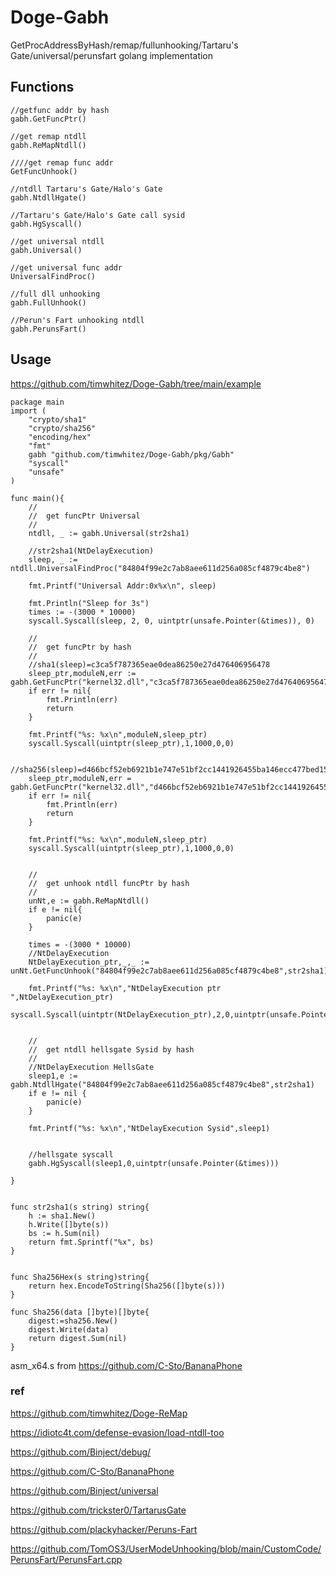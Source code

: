 # Doge-Gabh
GetProcAddressByHash/remap/fullunhooking/Tartaru's Gate/universal/perunsfart golang implementation

## Functions
```
//getfunc addr by hash
gabh.GetFuncPtr()

//get remap ntdll
gabh.ReMapNtdll()

////get remap func addr
GetFuncUnhook()

//ntdll Tartaru's Gate/Halo's Gate
gabh.NtdllHgate()

//Tartaru's Gate/Halo's Gate call sysid
gabh.HgSyscall()

//get universal ntdll
gabh.Universal()

//get universal func addr
UniversalFindProc()

//full dll unhooking
gabh.FullUnhook()

//Perun's Fart unhooking ntdll
gabh.PerunsFart()

```

## Usage
https://github.com/timwhitez/Doge-Gabh/tree/main/example

```
package main
import (
	"crypto/sha1"
	"crypto/sha256"
	"encoding/hex"
	"fmt"
	gabh "github.com/timwhitez/Doge-Gabh/pkg/Gabh"
	"syscall"
	"unsafe"
)

func main(){
	//
	//	get funcPtr Universal
	//
	ntdll, _ := gabh.Universal(str2sha1)

	//str2sha1(NtDelayExecution)
	sleep, _ := ntdll.UniversalFindProc("84804f99e2c7ab8aee611d256a085cf4879c4be8")

	fmt.Printf("Universal Addr:0x%x\n", sleep)

	fmt.Println("Sleep for 3s")
	times := -(3000 * 10000)
	syscall.Syscall(sleep, 2, 0, uintptr(unsafe.Pointer(&times)), 0)

	//
	//	get funcPtr by hash
	//
	//sha1(sleep)=c3ca5f787365eae0dea86250e27d476406956478
	sleep_ptr,moduleN,err := gabh.GetFuncPtr("kernel32.dll","c3ca5f787365eae0dea86250e27d476406956478",str2sha1)
	if err != nil{
		fmt.Println(err)
		return
	}

	fmt.Printf("%s: %x\n",moduleN,sleep_ptr)
	syscall.Syscall(uintptr(sleep_ptr),1,1000,0,0)

	//sha256(sleep)=d466bcf52eb6921b1e747e51bf2cc1441926455ba146ecc477bed1574e44f9c0
	sleep_ptr,moduleN,err = gabh.GetFuncPtr("kernel32.dll","d466bcf52eb6921b1e747e51bf2cc1441926455ba146ecc477bed1574e44f9c0",Sha256Hex)
	if err != nil{
		fmt.Println(err)
		return
	}

	fmt.Printf("%s: %x\n",moduleN,sleep_ptr)
	syscall.Syscall(uintptr(sleep_ptr),1,1000,0,0)


	//
	//	get unhook ntdll funcPtr by hash
	//
	unNt,e := gabh.ReMapNtdll()
	if e != nil{
		panic(e)
	}
	
	times = -(3000 * 10000)
	//NtDelayExecution
	NtDelayExecution_ptr,_,_ := unNt.GetFuncUnhook("84804f99e2c7ab8aee611d256a085cf4879c4be8",str2sha1)

	fmt.Printf("%s: %x\n","NtDelayExecution ptr ",NtDelayExecution_ptr)
	syscall.Syscall(uintptr(NtDelayExecution_ptr),2,0,uintptr(unsafe.Pointer(&times)),0)


	//
	//	get ntdll hellsgate Sysid by hash
	//
	//NtDelayExecution HellsGate
	sleep1,e := gabh.NtdllHgate("84804f99e2c7ab8aee611d256a085cf4879c4be8",str2sha1)
	if e != nil {
		panic(e)
	}

	fmt.Printf("%s: %x\n","NtDelayExecution Sysid",sleep1)


	//hellsgate syscall
	gabh.HgSyscall(sleep1,0,uintptr(unsafe.Pointer(&times)))

}


func str2sha1(s string) string{
	h := sha1.New()
	h.Write([]byte(s))
	bs := h.Sum(nil)
	return fmt.Sprintf("%x", bs)
}


func Sha256Hex(s string)string{
	return hex.EncodeToString(Sha256([]byte(s)))
}

func Sha256(data []byte)[]byte{
	digest:=sha256.New()
	digest.Write(data)
	return digest.Sum(nil)
}

```

asm_x64.s from https://github.com/C-Sto/BananaPhone


### ref
https://github.com/timwhitez/Doge-ReMap

https://idiotc4t.com/defense-evasion/load-ntdll-too

https://github.com/Binject/debug/

https://github.com/C-Sto/BananaPhone

https://github.com/Binject/universal

https://github.com/trickster0/TartarusGate

https://github.com/plackyhacker/Peruns-Fart

https://github.com/TomOS3/UserModeUnhooking/blob/main/CustomCode/PerunsFart/PerunsFart.cpp
